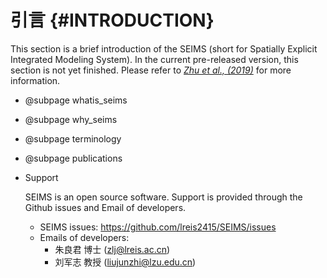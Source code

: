 引言 {#INTRODUCTION}
===============================

This section is a brief introduction of the SEIMS
(short for Spatially Explicit Integrated Modeling System).
In the current pre-released version, this section is not yet finished.
Please refer to *[Zhu et al., (2019)][zhu_2019_ems]* for more information.

- @subpage whatis_seims
- @subpage why_seims
- @subpage terminology
- @subpage publications
- Support

    SEIMS is an open source software.
    Support is provided through the Github issues and Email of developers.

    - SEIMS issues: https://github.com/lreis2415/SEIMS/issues
    - Emails of developers:
        - 朱良君 博士 (zlj@lreis.ac.cn)
        - 刘军志 教授 (liujunzhi@lzu.edu.cn)

[zhu_2019_ems]: https://linkinghub.elsevier.com/retrieve/pii/S1364815218309241 "SEIMS Paper"
